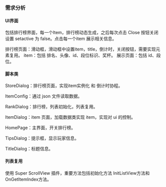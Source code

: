 ### 需求分析

#### UI界面
包括排行榜界面，每一个Item，排行榜动态生成，之后每次点击 Close 按钮关闭设置 setactive 为 false。点击每一个item 展示相关信息。

排行榜页面：滑动框，滑动框中设置item，title，倒计时，关闭按钮，需要实现元素复用。
item：包括 排名、头像、id、段位标识、奖杯。
展示页面：包括 id、段位。

#### 脚本类
StoreDialog：排行榜页面，实现item实例化 和 倒计时协程。

ItemConfig：通过 json 文件读取数据。


RankDialog：排行榜，列表初始化，列表复用。

ItemDialog：item 页面，加载数据类实现 item，实现对 ui 的控制。

HomePage：主界面，开关排行榜。

TipsDialog：提示框，显示玩家信息。

TitleDialog：标题信息。

#### 列表复用
使用 Super ScrollView 插件，重要方法包括初始化方法 InitListView方法和 OnGetItemIndex方法。
